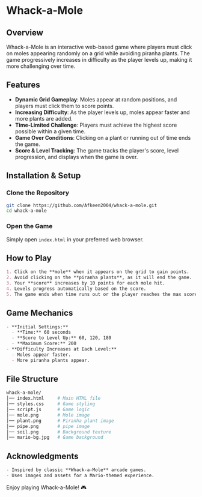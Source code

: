 # Whack-a-Mole

## Overview
Whack-a-Mole is an interactive web-based game where players must click on moles appearing randomly on a grid while avoiding piranha plants. The game progressively increases in difficulty as the player levels up, making it more challenging over time.

## Features
- **Dynamic Grid Gameplay**: Moles appear at random positions, and players must click them to score points.
- **Increasing Difficulty**: As the player levels up, moles appear faster and more plants are added.
- **Time-Limited Challenge**: Players must achieve the highest score possible within a given time.
- **Game Over Conditions**: Clicking on a plant or running out of time ends the game.
- **Score & Level Tracking**: The game tracks the player's score, level progression, and displays when the game is over.

## Installation & Setup

### Clone the Repository
```sh
git clone https://github.com/Afkeen2004/whack-a-mole.git
cd whack-a-mole
```

### Open the Game
Simply open `index.html` in your preferred web browser.

## How to Play
```md
1. Click on the **mole** when it appears on the grid to gain points.
2. Avoid clicking on the **piranha plants**, as it will end the game.
3. Your **score** increases by 10 points for each mole hit.
4. Levels progress automatically based on the score.
5. The game ends when time runs out or the player reaches the max score.
```

## Game Mechanics
```md
- **Initial Settings:**
  - **Time:** 60 seconds
  - **Score to Level Up:** 60, 120, 180
  - **Maximum Score:** 200
- **Difficulty Increases at Each Level:**
  - Moles appear faster.
  - More piranha plants appear.
```

## File Structure
```sh
whack-a-mole/
│── index.html     # Main HTML file
│── styles.css     # Game styling
│── script.js      # Game logic
│── mole.png       # Mole image
│── plant.png      # Piranha plant image
│── pipe.png       # pipe image
│── soil.png       # Background texture
│── mario-bg.jpg   # Game background
```

## Acknowledgments
```md
- Inspired by classic **Whack-a-Mole** arcade games.
- Uses images and assets for a Mario-themed experience.
```

Enjoy playing Whack-a-Mole! 🎮

